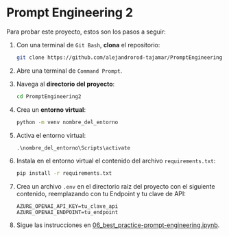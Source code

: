 # Prompt Engineering 2

Para probar este proyecto, estos son los pasos a seguir:

1. Con una terminal de `Git Bash`, **clona** el repositorio:
   
   ```bash
   git clone https://github.com/alejandrorod-tajamar/PromptEngineering2.git
   ```
   
2. Abre una terminal de `Command Prompt`.
   
3. Navega al **directorio del proyecto**:
   
   ```cmd
   cd PromptEngineering2
   ```

4. Crea un **entorno virtual**:

   ```cmd
   python -m venv nombre_del_entorno
   ```

5. Activa el entorno virtual:

   ```cmd
   .\nombre_del_entorno\Scripts\activate
   ```

6. Instala en el entorno virtual el contenido del archivo `requirements.txt`:

   ```cmd
   pip install -r requirements.txt
   ```

7. Crea un archivo `.env` en el directorio raíz del proyecto con el siguiente contenido, reemplazando con tu Endpoint y tu clave de API:

   ```.env
   AZURE_OPENAI_API_KEY=tu_clave_api
   AZURE_OPENAI_ENDPOINT=tu_endpoint
   ```

8. Sigue las instrucciones en [06_best_practice-prompt-engineering.ipynb](06_best_practice-prompt-engineering.ipynb).
